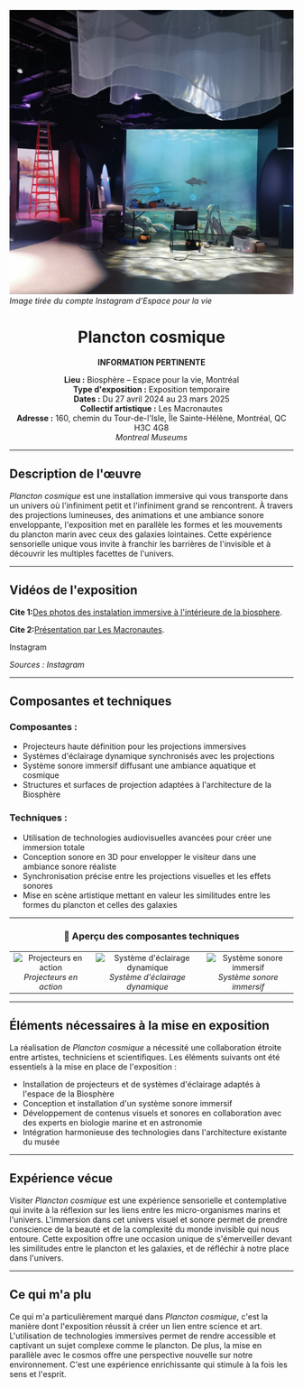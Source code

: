  ![photo](medias/vue_ensemble_ouevre.jpg)
  <i>Image tirée du compte Instagram d'Espace pour la vie</i>


<h1 align="center">Plancton cosmique</h1>

<div align="center">

**INFORMATION PERTINENTE**

**Lieu :** Biosphère – Espace pour la vie, Montréal  
**Type d'exposition :** Exposition temporaire  
**Dates :** Du 27 avril 2024 au 23 mars 2025  
**Collectif artistique :** Les Macronautes  
**Adresse :** 160, chemin du Tour-de-l'Isle, Île Sainte-Hélène, Montréal, QC H3C 4G8  
*Montreal Museums*

</div>

---

## Description de l'œuvre

*Plancton cosmique* est une installation immersive qui vous transporte dans un univers où l'infiniment petit et l'infiniment grand se rencontrent. À travers des projections lumineuses, des animations et une ambiance sonore enveloppante, l'exposition met en parallèle les formes et les mouvements du plancton marin avec ceux des galaxies lointaines. Cette expérience sensorielle unique vous invite à franchir les barrières de l'invisible et à découvrir les multiples facettes de l'univers. ​

---

##  Vidéos de l'exposition

**Cite 1:**[Des photos des instalation immersive à l'intérieure de la biosphere](https://www.instagram.com/p/C8HdmJSgoh9/?img_index=3).

**Cite 2:**[Présentation par Les Macronautes](https://www.instagram.com/macronautes/reel/C7wQ4UbAKgP/).

Instagram


*Sources : Instagram*

---

## Composantes et techniques

### **Composantes :**

- Projecteurs haute définition pour les projections immersives  
- Systèmes d'éclairage dynamique synchronisés avec les projections  
- Système sonore immersif diffusant une ambiance aquatique et cosmique  
- Structures et surfaces de projection adaptées à l'architecture de la Biosphère

### **Techniques :**

- Utilisation de technologies audiovisuelles avancées pour créer une immersion totale  
- Conception sonore en 3D pour envelopper le visiteur dans une ambiance sonore réaliste  
- Synchronisation précise entre les projections visuelles et les effets sonores  
- Mise en scène artistique mettant en valeur les similitudes entre les formes du plancton et celles des galaxies​

---

<h3 align="center">📸 Aperçu des composantes techniques</h3>

<table align="center">
  <tr>
    <td align="center">
      <img src="https://www.zsprojector.com/uploads/allimg/2109/1-2109291KQH20.jpg" alt="Projecteurs en action" width="300"><br>
      <i>Projecteurs en action</i>
    </td>
    <td align="center">
      <img src="https://www.macronautes.com/uploads/1/2/3/4/12345678/plancton-cosmique-eclairage.jpg" alt="Système d'éclairage dynamique" width="300"><br>
      <i>Système d'éclairage dynamique</i>
    </td>
    <td align="center">
      <img src="https://www.macronautes.com/uploads/1/2/3/4/12345678/plancton-cosmique-son.jpg" alt="Système sonore immersif" width="300"><br>
      <i>Système sonore immersif</i>
    </td>
  </tr>
</table>

---

## Éléments nécessaires à la mise en exposition

La réalisation de *Plancton cosmique* a nécessité une collaboration étroite entre artistes, techniciens et scientifiques. Les éléments suivants ont été essentiels à la mise en place de l'exposition :​

- Installation de projecteurs et de systèmes d'éclairage adaptés à l'espace de la Biosphère  
- Conception et installation d'un système sonore immersif  
- Développement de contenus visuels et sonores en collaboration avec des experts en biologie marine et en astronomie  
- Intégration harmonieuse des technologies dans l'architecture existante du musée​

---

##  Expérience vécue

Visiter *Plancton cosmique* est une expérience sensorielle et contemplative qui invite à la réflexion sur les liens entre les micro-organismes marins et l'univers. L'immersion dans cet univers visuel et sonore permet de prendre conscience de la beauté et de la complexité du monde invisible qui nous entoure. Cette exposition offre une occasion unique de s'émerveiller devant les similitudes entre le plancton et les galaxies, et de réfléchir à notre place dans l'univers.​

---

##  Ce qui m'a plu

Ce qui m'a particulièrement marqué dans *Plancton cosmique*, c'est la manière dont l'exposition réussit à créer un lien entre science et art. L'utilisation de technologies immersives permet de rendre accessible et captivant un sujet complexe comme le plancton. De plus, la mise en parallèle avec le cosmos offre une perspective nouvelle sur notre environnement. C'est une expérience enrichissante qui stimule à la fois les sens et l'esprit.
